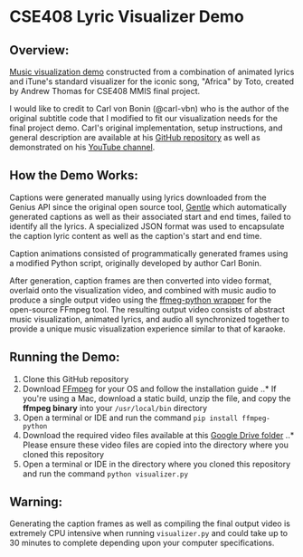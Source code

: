 # CSE408 Lyric Visualizer Demo

## Overview:
[Music visualization demo](https://youtu.be/su3WyCkIETI) constructed from a combination of animated lyrics and iTune's standard visualizer for the iconic song, "Africa" by Toto, created by Andrew Thomas for CSE408 MMIS final project.

I would like to credit to Carl von Bonin (@carl-vbn) who is the author of the original subtitle code that I modified to fit our visualization needs for the final project demo. Carl's original implementation, setup instructions, and general description are available at his [GitHub repository](https://github.com/carl-vbn/subtitle-generator) as well as demonstrated on his [YouTube channel](https://youtu.be/8yZ-x-WuFw0).

## How the Demo Works:
Captions were generated manually using lyrics downloaded from the Genius API since the original open source tool, [Gentle](https://github.com/lowerquality/gentle) which automatically generated captions as well as their associated start and end times, failed to identify all the lyrics. A specialized JSON format was used to encapsulate the caption lyric content as well as the caption's start and end time.

Caption animations consisted of programmatically generated frames using a modified Python script, originally developed by author Carl Bonin.

After generation, caption frames are then converted into video format, overlaid onto the visualization video, and combined with music audio to produce a single output video using the [ffmeg-python wrapper](https://github.com/kkroening/ffmpeg-python) for the open-source FFmpeg tool. The resulting output video consists of abstract music visualization, animated lyrics, and audio all synchronized together to provide a unique music visualization experience similar to that of karaoke.

## Running the Demo:
1. Clone this GitHub repository
2. Download [FFmpeg](https://www.ffmpeg.org/download.html) for your OS and follow the installation guide
..* If you're using a Mac, download a static build, unzip the file, and copy the **ffmpeg binary** into your ```/usr/local/bin``` directory
3. Open a terminal or IDE and run the command ```pip install ffmpeg-python```
4. Download the required video files available at this [Google Drive folder](https://drive.google.com/drive/folders/1FkWSY-HvCIxcB460NIJnvaL5N91FXyni?usp=sharing)
..* Please ensure these video files are copied into the directory where you cloned this repository
5. Open a terminal or IDE in the directory where you cloned this repository and run the command ```python visualizer.py```

## Warning:
Generating the caption frames as well as compiling the final output video is extremely CPU intensive when running ```visualizer.py``` and could take up to 30 minutes to complete depending upon your computer specifications.
